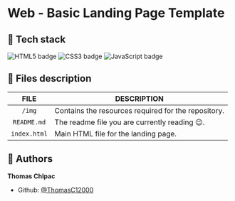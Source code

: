 # Web - Basic Landing Page Template

## 🔨 <span id="tech-stack">Tech stack</span>

<p>
    <img src="https://img.shields.io/badge/HTML5-e34f26?logo=html5&logoColor=white&style=for-the-badge" alt="HTML5 badge">
    <img src="https://img.shields.io/badge/CSS3-1572b6?logo=css3&logoColor=white&style=for-the-badge" alt="CSS3 badge">
    <img src="https://img.shields.io/badge/JAVASCRIPT-f7df1e?logo=javascript&logoColor=black&style=for-the-badge" alt="JavaScript badge">
<p>

## 📂 <span id="files-description">Files description</span>

| **FILE**      | **DESCRIPTION**                                               |
| :-----------: | ------------------------------------------------------------- |
| `/img`   | Contains the resources required for the repository.           |
| `README.md`   | The readme file you are currently reading 😉.                 |
| `index.html`  | Main HTML file for the landing page.                          |

## 👷 <span id="authors">Authors</span>

**Thomas Chlpac**
- Github: [@ThomasC12000](https://github.com/ThomasC12000)
